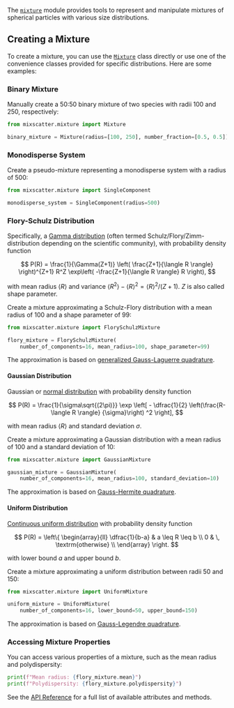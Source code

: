 The [`mixture`](../api/mixture_api.md#mixscatter.mixture) module provides tools to 
represent and manipulate mixtures of spherical particles with various size distributions.

## Creating a Mixture

To create a mixture, you can use the [`Mixture`](
../api/mixture_api.md#mixscatter.mixture.Mixture)
class directly or use one of the convenience classes provided for specific distributions. Here
are some examples:

### Binary Mixture

Manually create a 50:50 binary mixture of two species with radii 100 and 250, respectively:

```python
from mixscatter.mixture import Mixture

binary_mixture = Mixture(radius=[100, 250], number_fraction=[0.5, 0.5])
```

### Monodisperse System

Create a pseudo-mixture representing a monodisperse system with a radius of 500:

```python
from mixscatter.mixture import SingleComponent

monodisperse_system = SingleComponent(radius=500)
```

### Flory-Schulz Distribution

Specifically, a [Gamma distribution](https://en.wikipedia.org/wiki/Gamma_distribution)
(often termed Schulz/Flory/Zimm-distribution depending on the
scientific community), with probability density function

$$
P(R) = \frac{1}{\Gamma(Z+1)} \left(  \frac{Z+1}{\langle R \rangle} \right)^{Z+1} R^Z \exp\left(
-\frac{Z+1}{\langle R \rangle} R \right),
$$

with mean radius $\langle R \rangle$ and variance $\langle R^2 \rangle - \langle R \rangle^2
=\langle R \rangle^2/(Z+1)$. $Z$ is also called shape parameter.

Create a mixture approximating a Schulz-Flory distribution with a mean radius of 100 and a shape
parameter of 99:

```python
from mixscatter.mixture import FlorySchulzMixture

flory_mixture = FlorySchulzMixture(
    number_of_components=16, mean_radius=100, shape_parameter=99)
```

The approximation is based on [generalized Gauss-Laguerre quadrature](
https://en.wikipedia.org/wiki/Gauss-Laguerre_quadrature).

#### Gaussian Distribution
Gaussian or [normal distribution](https://en.wikipedia.org/wiki/Normal_distribution)
with probability density function

$$
P(R) = \frac{1}{\sigma\sqrt{(2\pi)}} \exp  \left[ - \dfrac{1}{2} \left(\frac{R-\langle R \rangle}
{\sigma}\right)
^2 \right],
$$

with mean radius $\langle R \rangle$ and standard deviation $\sigma$.

Create a mixture approximating a Gaussian distribution with a mean radius of 100 and a standard
deviation of 10:

```python
from mixscatter.mixture import GaussianMixture

gaussian_mixture = GaussianMixture(
    number_of_components=16, mean_radius=100, standard_deviation=10)
```

The approximation is based on [Gauss-Hermite quadrature](
https://en.wikipedia.org/wiki/Gauss-Hermite_quadrature).

#### Uniform Distribution

[Continuous uniform distribution](https://en.wikipedia.org/wiki/Continuous_uniform_distribution)
with probability density function

$$
P(R) = \left\{
\begin{array}{ll}
\dfrac{1}{b-a} & a \leq R \leq b \\
0 & \, \textrm{otherwise} \\
\end{array}
\right.
$$

with lower bound $a$ and upper bound $b$.

Create a mixture approximating a uniform distribution between radii 50 and 150:

```python
from mixscatter.mixture import UniformMixture

uniform_mixture = UniformMixture(
    number_of_components=16, lower_bound=50, upper_bound=150)
```

The approximation is based on [Gauss-Legendre quadrature](
https://en.wikipedia.org/wiki/Gauss-Legendre_quadrature).

### Accessing Mixture Properties

You can access various properties of a mixture, such as the mean radius and polydispersity:

```python
print(f"Mean radius: {flory_mixture.mean}")
print(f"Polydispersity: {flory_mixture.polydispersity}")
```

See the [API Reference](../api/mixture_api.md#mixscatter.mixture.Mixture) for a full list of 
available attributes and methods.
